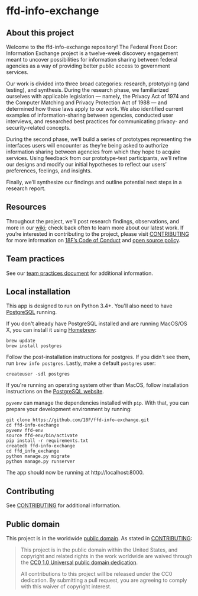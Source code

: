 # ffd-info-exchange

## About this project

Welcome to the ffd-info-exchange repository! The Federal Front Door: Information Exchange project is a twelve-week discovery engagement meant to uncover possibilities for information sharing between federal agencies as a way of providing better public access to government services. 

Our work is divided into three broad categories: research, prototyping (and testing), and synthesis. During the research phase, we familiarized ourselves with applicable legislation — namely, the Privacy Act of 1974 and the Computer Matching and Privacy Protection Act of 1988 — and determined how these laws apply to our work. We also identified current examples of information-sharing between agencies, conducted user interviews, and researched best practices for communicating privacy- and security-related concepts.

During the second phase, we’ll build a series of prototypes representing the interfaces users will encounter as they’re being asked to authorize information sharing between agencies from which they hope to acquire services. Using feedback from our prototype-test participants, we’ll refine our designs and modify our initial hypotheses to reflect our users’ preferences, feelings, and insights.

Finally, we’ll synthesize our findings and outline potential next steps in a research report.

## Resources

Throughout the project, we’ll post research findings, observations, and more in our [wiki](https://github.com/18F/ffd-info-exchange/wiki); check back often to learn more about our latest work. If you’re interested in contributing to the project, please visit [CONTRIBUTING](https://github.com/18F/ffd-info-exchange/blob/master/CONTRIBUTING.md) for more information on [18F’s Code of Conduct](https://github.com/18F/code-of-conduct/blob/master/code-of-conduct.md) and [open source policy](https://github.com/18f/open-source-policy).

## Team practices

See our [team practices document](/docs/team-practices.md) for additional information.

## Local installation

This app is designed to run on Python 3.4+. You'll also need to have [PostgreSQL](https://www.postgresql.org) running.

If you don't already have PostgreSQL installed and are running MacOS/OS X, you can install it using [Homebrew](http://brew.sh/):

```
brew update
brew install postgres
```

Follow the post-installation instructions for postgres. If you didn't see them, run `brew info postgres`. Lastly, make a default `postgres` user:

```
createuser -sdl postgres
```

If you're running an operating system other than MacOS, follow installation instructions on the [PostgreSQL website](https://www.postgresql.org).

`pyvenv` can manage the dependencies installed with `pip`. With that, you can prepare your development environment by running:

```
git clone https://github.com/18F/ffd-info-exchange.git
cd ffd-info-exchange
pyvenv ffd-env
source ffd-env/bin/activate
pip install -r requirements.txt
createdb ffd-info-exchange
cd ffd_info_exchange
python manage.py migrate
python manage.py runserver
```

The app should now be running at http://localhost:8000.

## Contributing

See [CONTRIBUTING](CONTRIBUTING.md) for additional information.

## Public domain

This project is in the worldwide [public domain](LICENSE.md). As stated in [CONTRIBUTING](CONTRIBUTING.md):

> This project is in the public domain within the United States, and copyright and related rights in the work worldwide are waived through the [CC0 1.0 Universal public domain dedication](https://creativecommons.org/publicdomain/zero/1.0/).
>
> All contributions to this project will be released under the CC0 dedication. By submitting a pull request, you are agreeing to comply with this waiver of copyright interest.
